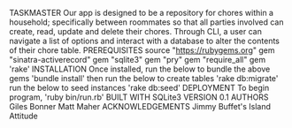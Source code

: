 TASKMASTER
Our app is designed to be a repository for chores within a household; specifically between roommates so that all parties involved can create, read, update and delete their chores. Through CLI, a user can navigate a list of options and interact with a database to alter the contents of their chore table.
PREREQUISITES
source "https://rubygems.org"
gem "sinatra-activerecord"
gem "sqlite3"
gem "pry"
gem "require_all"
gem 'rake'
INSTALLATION
Once installed, run the below to bundle the above gems
'bundle install'
then run the below to create tables
'rake db:migrate'
run the below to seed instances
'rake db:seed'
DEPLOYMENT
To begin program,
'ruby bin/run.rb'
BUILT WITH
SQLite3
VERSION 0.1
AUTHORS
Giles Bonner
Matt Maher
ACKNOWLEDGEMENTS
Jimmy Buffet's Island Attitude

